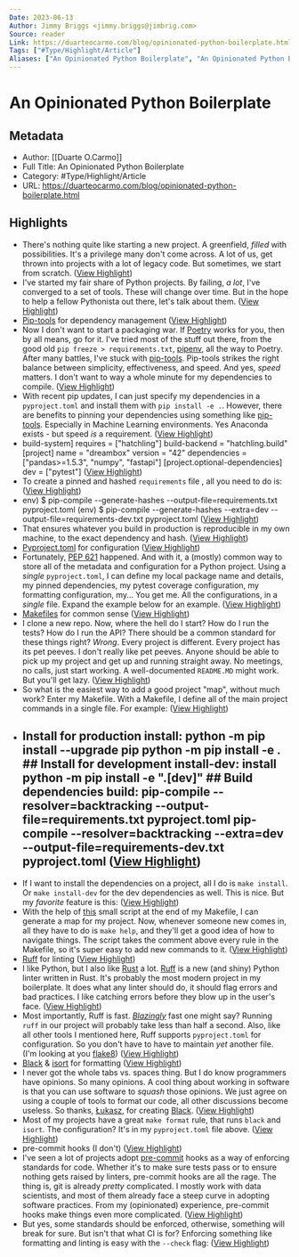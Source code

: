 ```yaml
---
Date: 2023-06-13
Author: Jimmy Briggs <jimmy.briggs@jimbrig.com>
Source: reader
Link: https://duarteocarmo.com/blog/opinionated-python-boilerplate.html
Tags: ["#Type/Highlight/Article"]
Aliases: ["An Opinionated Python Boilerplate", "An Opinionated Python Boilerplate"]
---
```

# An Opinionated Python Boilerplate

## Metadata
- Author: [[Duarte O.Carmo]]
- Full Title: An Opinionated Python Boilerplate
- Category: #Type/Highlight/Article
- URL: https://duarteocarmo.com/blog/opinionated-python-boilerplate.html

## Highlights
- There's nothing quite like starting a new project. A greenfield, *filled* with possibilities. It's a privilege many don't come across. A lot of us, get thrown into projects with a lot of legacy code. But sometimes, we start from scratch. ([View Highlight](https://read.readwise.io/read/01gzsg9mzcmd7c348h776ky22s))
- I've started my fair share of Python projects. By failing, *a lot*, I've converged to a set of tools. These will change over time. But in the hope to help a fellow Pythonista out there, let's talk about them. ([View Highlight](https://read.readwise.io/read/01gzsg9skqvk41trsvt4qqts7f))
- [Pip-tools](https://pip-tools.readthedocs.io/en/latest/) for dependency management ([View Highlight](https://read.readwise.io/read/01gzsg9vgfvyhwng1xjv86peh4))
- Now I don't want to start a packaging war. If [Poetry](https://python-poetry.org/) works for you, then by all means, go for it. I've tried most of the stuff out there, from the good old `pip freeze > requirements.txt`, [pipenv](https://pipenv.pypa.io/en/latest/), all the way to Poetry. After many battles, I've stuck with [pip-tools](https://github.com/jazzband/pip-tools). Pip-tools strikes the right balance between simplicity, effectiveness, and speed. And yes, *speed* matters. I don't want to way a whole minute for my dependencies to compile. ([View Highlight](https://read.readwise.io/read/01gzsg9xvw0bndmwy1adz3epc3))
- With recent pip updates, I can just specify my dependencies in a `pyproject.toml` and install them with `pip install -e .`. However, there are benefits to pinning your dependencies using something like [pip-tools](https://github.com/jazzband/pip-tools#pip-tools--pip-compile--pip-sync). Especially in Machine Learning environments. Yes Anaconda exists - but speed *is* a requirement. ([View Highlight](https://read.readwise.io/read/01gzsga0wjcym7c2724ckpdf24))
- build-system] requires = ["hatchling"] build-backend = "hatchling.build" [project] name = "dreambox" version = "42" dependencies = ["pandas>=1.5.3", "numpy", "fastapi"] [project.optional-dependencies] dev = ["pytest"] ([View Highlight](https://read.readwise.io/read/01gzsga6rygeperx9h65va52bh))
- To create a pinned and hashed `requirements` file , all you need to do is: ([View Highlight](https://read.readwise.io/read/01gzsgabd78efhb7t04fxtwy3j))
- env) $ pip-compile --generate-hashes --output-file=requirements.txt pyproject.toml (env) $ pip-compile --generate-hashes --extra=dev --output-file=requirements-dev.txt pyproject.toml ([View Highlight](https://read.readwise.io/read/01gzsgah28021rb0621qnendk7))
- That ensures whatever you build in production is reproducible in my own machine, to the exact dependency and hash. ([View Highlight](https://read.readwise.io/read/01gzsgam6fawgwnetgmen8rrr5))
- [Pyproject.toml](https://peps.python.org/pep-0621/) for configuration ([View Highlight](https://read.readwise.io/read/01gzsgapv10dcc6vz524tgbzjy))
- Fortunately, [PEP 621](https://peps.python.org/pep-0621/) happened. And with it, a (mostly) common way to store all of the metadata and configuration for a Python project. Using a *single* `pyproject.toml`, I can define my local package name and details, my pinned dependencies, my pytest coverage configuration, my formatting configuration, my... You get me. All the configurations, in a *single* file. Expand the example below for an example. ([View Highlight](https://read.readwise.io/read/01gzsgaw07zvpk823eqmw9j6kp))
- [Makefiles](https://makefiletutorial.com/#top) for common sense ([View Highlight](https://read.readwise.io/read/01gzsgb2nvf6tjffcachj4y8ed))
- I clone a new repo. Now, where the hell do I start? How do I run the tests? How do I run the API? There should be a common standard for these things right? *Wrong*. Every project is different. Every project has its pet peeves. I don't really like pet peeves. Anyone should be able to pick up my project and get up and running straight away. No meetings, no calls, just start working. A well-documented `README.MD` might work. But you'll get lazy. ([View Highlight](https://read.readwise.io/read/01gzsgb4z68k3ycm7mhda41yen))
- So what is the easiest way to add a good project "map", without much work? Enter my Makefile. With a Makefile, I define all of the main project commands in a single file. For example: ([View Highlight](https://read.readwise.io/read/01gzsgbbae3w6vj14fcr13pj9s))
- ## Install for production install: python -m pip install --upgrade pip python -m pip install -e . ## Install for development install-dev: install python -m pip install -e ".[dev]" ## Build dependencies build: pip-compile --resolver=backtracking --output-file=requirements.txt pyproject.toml pip-compile --resolver=backtracking --extra=dev --output-file=requirements-dev.txt pyproject.toml ([View Highlight](https://read.readwise.io/read/01gzsgbqmdybt74ag827epd9s9))
- If I want to install the dependencies on a project, all I do is `make install`. Or `make install-dev` for the dev dependencies as well. This is nice. But my *favorite* feature is this: ([View Highlight](https://read.readwise.io/read/01gzsgbxk8hzzybp1w5bt95yd3))
- With the help of [this](https://gist.github.com/klmr/575726c7e05d8780505a) small script at the end of my Makefile, I can generate a map for my project. Now, whenever someone new comes in, all they have to do is `make help`, and they'll get a good idea of how to navigate things. The script takes the comment above every rule in the Makefile, so it's super easy to add new commands to it. ([View Highlight](https://read.readwise.io/read/01gzsgkx8eezkrq1s5v024rm9h))
- [Ruff](https://github.com/charliermarsh/ruff) for linting ([View Highlight](https://read.readwise.io/read/01gzsgkz63984eprz6a704k9np))
- I like Python, but I also like [Rust](https://duarteocarmo.com/blog/on-rust.html) a lot. [Ruff](https://github.com/charliermarsh/ruff) is a new (and shiny) Python linter written in Rust. It's probably the most modern project in my boilerplate. It does what any linter should do, it should flag errors and bad practices. I like catching errors before they blow up in the user's face. ([View Highlight](https://read.readwise.io/read/01gzsgm1ad37kbszjx99w8jf3p))
- Most importantly, Ruff is fast. [*Blazingly*](https://www.reddit.com/r/ProgrammingLanguages/comments/v69shk/what_makes_languages_blazingly_fast/) fast one might say? Running `ruff` in our project will probably take less than half a second. Also, like all other tools I mentioned here, Ruff supports `pyproject.toml` for configuration. So you don't have to have to maintain *yet* another file. (I'm looking at you [flake8](https://github.com/PyCQA/flake8/issues/234)) ([View Highlight](https://read.readwise.io/read/01gzsgm3ya3v1sycmdqmm0vzs1))
- [Black](https://black.readthedocs.io/en/stable/) & [isort](https://pycqa.github.io/isort/) for formatting ([View Highlight](https://read.readwise.io/read/01gzsgm62feaa3cmqfssaksajd))
- I never got the whole tabs vs. spaces thing. But I do know programmers have opinions. So many opinions. A cool thing about working in software is that you can use software to *squash* those opinions. We just agree on using a couple of tools to format our code, all other discussions become useless. So thanks, [Łukasz](https://lukasz.langa.pl/), for creating [Black](https://github.com/psf/black). ([View Highlight](https://read.readwise.io/read/01gzsgm8qrgcj2a7p61dmkg8a8))
- Most of my projects have a great `make format` rule, that runs `black` and `isort`. The configuration? It's in my `pyproject.toml` file above. ([View Highlight](https://read.readwise.io/read/01gzsgmaw7wzjjcd2hfy6t06bp))
- pre-commit hooks (I don't) ([View Highlight](https://read.readwise.io/read/01gzsgmdyw6jm0a1tazvy8c2f9))
- I've seen a lot of projects adopt [pre-commit](https://pre-commit.com/) hooks as a way of enforcing standards for code. Whether it's to make sure tests pass or to ensure nothing gets raised by linters, pre-commit hooks are all the rage. The thing is, git is already *pretty* complicated. I mostly work with data scientists, and most of them already face a steep curve in adopting software practices. From my (opinionated) experience, pre-commit hooks make things even more complicated. ([View Highlight](https://read.readwise.io/read/01gzsgmh8hd29z0gsa5vkgzans))
- But yes, some standards should be enforced, otherwise, something will break for sure. But isn't that what CI is for? Enforcing something like formatting and linting is easy with the `--check` flag: ([View Highlight](https://read.readwise.io/read/01gzsgmh8qv9ycp69nf417s92v))
